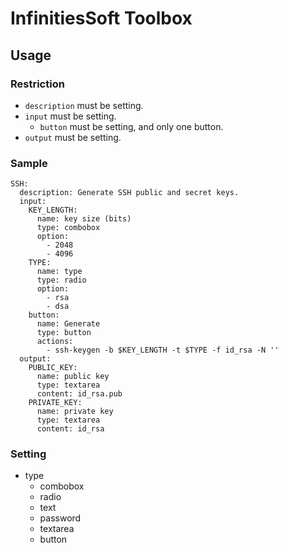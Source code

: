 # **InfinitiesSoft Toolbox**


## Usage

### Restriction
- `description` must be setting.
- `input` must be setting.
  - `button` must be setting, and only one button.
- `output` must be setting.

### Sample
```
SSH:
  description: Generate SSH public and secret keys.
  input:
    KEY_LENGTH:
      name: key size (bits)
      type: combobox
      option:
        - 2048
        - 4096
    TYPE:
      name: type
      type: radio
      option:
        - rsa
        - dsa
    button:
      name: Generate
      type: button
      actions: 
        - ssh-keygen -b $KEY_LENGTH -t $TYPE -f id_rsa -N ''
  output:
    PUBLIC_KEY:
      name: public key
      type: textarea
      content: id_rsa.pub
    PRIVATE_KEY:
      name: private key
      type: textarea
      content: id_rsa
```

### Setting
- type
  - combobox
  - radio
  - text
  - password
  - textarea
  - button